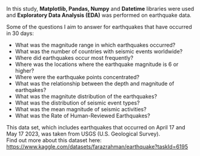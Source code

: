 In this study, **Matplotlib, Pandas, Numpy** and **Datetime** libraries were used and **Exploratory Data Analysis (EDA)** was performed on earthquake data.

Some of the questions I aim to answer for earthquakes that have occurred in 30 days:
- What was the magnitude range in which earthquakes occurred?
- What was the number of countries with seismic events worldwide?
- Where did earthquakes occur most frequently?
- Where was the locations where the earthquake magnitude is 6 or higher?
- Where were the earthquake points concentrated? 
- What was the relationship between the depth and magnitude of earthqakes?
- What was the magnitute distribution of the earthquakes?
- What was the distribution of seismic event types?  
- What was the mean magnitude of seismic activities?
- What was the Rate of Human-Reviewed Earthquakes?

This data set, which includes earthquakes that occurred on April 17 and May 17 2023, was taken from USGS (U.S. Geological Survey).  
Find out more about this dataset here: https://www.kaggle.com/datasets/farazrahman/earthquake?taskId=6195
